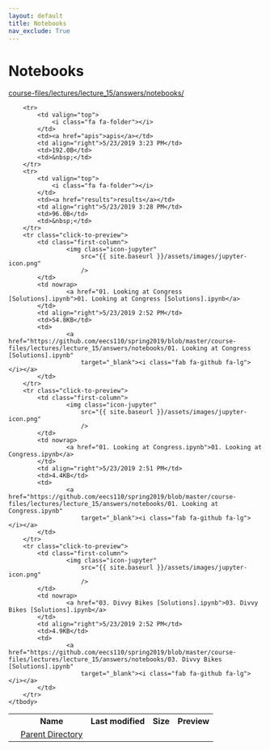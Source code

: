 ```yaml
---
layout: default
title: Notebooks
nav_exclude: True
---
```


# Notebooks

[course-files/lectures/lecture_15/answers/notebooks/](.)

<table class="tbl-files">
    <tbody>
        <tr>
            <th valign="top"></th>
            <th>Name</th>
            <th>Last modified</th>
            <th>Size</th>
            <th>Preview</th>
        </tr>
        <tr>
            <td valign="top">
                <i class="fa fa-folder-open"></i>
            </td>
            <td><a href="../">Parent Directory</a></td>
            <td>&nbsp;</td>
            <td>&nbsp;</td>
            <td>&nbsp;</td>
        </tr>

        <tr>
            <td valign="top">
                <i class="fa fa-folder"></i>
            </td>
            <td><a href="apis">apis</a></td>
            <td align="right">5/23/2019 3:23 PM</td>
            <td>192.0B</td>
            <td>&nbsp;</td>
        </tr>
        <tr>
            <td valign="top">
                <i class="fa fa-folder"></i>
            </td>
            <td><a href="results">results</a></td>
            <td align="right">5/23/2019 3:28 PM</td>
            <td>96.0B</td>
            <td>&nbsp;</td>
        </tr>
        <tr class="click-to-preview">
            <td class="first-column">
                    <img class="icon-jupyter"
                        src="{{ site.baseurl }}/assets/images/jupyter-icon.png"
                        />
            </td>
            <td nowrap>
                    <a href="01. Looking at Congress [Solutions].ipynb">01. Looking at Congress [Solutions].ipynb</a>
            </td>
            <td align="right">5/23/2019 2:52 PM</td>
            <td>54.8KB</td>
            <td>
                    <a href="https://github.com/eecs110/spring2019/blob/master/course-files/lectures/lecture_15/answers/notebooks/01. Looking at Congress [Solutions].ipynb"
                        target="_blank"><i class="fab fa-github fa-lg"></i></a>
            </td>
        </tr>
        <tr class="click-to-preview">
            <td class="first-column">
                    <img class="icon-jupyter"
                        src="{{ site.baseurl }}/assets/images/jupyter-icon.png"
                        />
            </td>
            <td nowrap>
                    <a href="01. Looking at Congress.ipynb">01. Looking at Congress.ipynb</a>
            </td>
            <td align="right">5/23/2019 2:51 PM</td>
            <td>4.4KB</td>
            <td>
                    <a href="https://github.com/eecs110/spring2019/blob/master/course-files/lectures/lecture_15/answers/notebooks/01. Looking at Congress.ipynb"
                        target="_blank"><i class="fab fa-github fa-lg"></i></a>
            </td>
        </tr>
        <tr class="click-to-preview">
            <td class="first-column">
                    <img class="icon-jupyter"
                        src="{{ site.baseurl }}/assets/images/jupyter-icon.png"
                        />
            </td>
            <td nowrap>
                    <a href="03. Divvy Bikes [Solutions].ipynb">03. Divvy Bikes [Solutions].ipynb</a>
            </td>
            <td align="right">5/23/2019 2:52 PM</td>
            <td>4.9KB</td>
            <td>
                    <a href="https://github.com/eecs110/spring2019/blob/master/course-files/lectures/lecture_15/answers/notebooks/03. Divvy Bikes [Solutions].ipynb"
                        target="_blank"><i class="fab fa-github fa-lg"></i></a>
            </td>
        </tr>
    </tbody>
</table>

